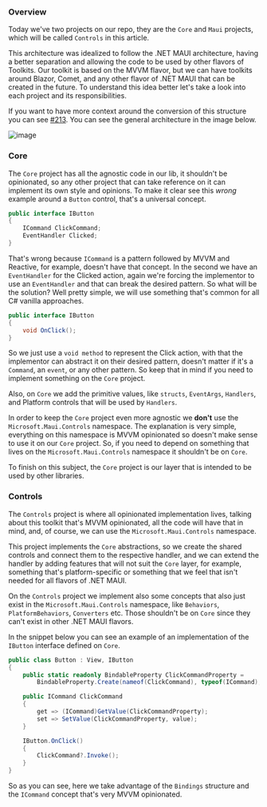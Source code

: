 ### Overview

Today we've two projects on our repo, they are the `Core` and `Maui` projects, which will be called `Controls` in this article.

This architecture was idealized to follow the .NET MAUI architecture, having a better separation and allowing the code to be used by other flavors of Toolkits. Our toolkit is based on the MVVM flavor, but we can have toolkits around Blazor, Comet, and any other flavor of .NET MAUI that can be created in the future. To understand this idea better let's take a look into each project and its responsibilities.

If you want to have more context around the conversion of this structure you can see [#213](https://github.com/CommunityToolkit/Maui/issues/213). You can see the general architecture in the image below.

![image](https://user-images.githubusercontent.com/20712372/223001050-b6b08c64-0aa4-4e9c-b675-58095b03a08a.png)


### Core

The `Core` project has all the agnostic code in our lib, it shouldn't be opinionated, so any other project that can take reference on it can implement its own style and opinions. To make it clear see this _wrong_ example around a  `Button` control, that's a universal concept.

```csharp
public interface IButton
{
	ICommand ClickCommand;
	EventHandler Clicked;
}
```

That's wrong because `ICommand` is a pattern followed by MVVM and Reactive, for example, doesn't have that concept. In the second we have an `EventHandler` for the Clicked action, again we're forcing the implementor to use an `EventHandler` and that can break the desired pattern. So what will be the solution? Well pretty simple, we will use something that's common for all C# vanilla approaches.

```csharp
public interface IButton
{
	void OnClick();
}
```

So we just use a `void method` to represent the Click action, with that the implementor can abstract it on their desired pattern, doesn't matter if it's a `Command`, an `event`, or any other pattern. So keep that in mind if you need to implement something on the `Core` project.

Also, on `Core` we add the primitive values, like `structs`, `EventArgs`, `Handlers`, and Platform controls that will be used by `Handlers`.

In order to keep the `Core` project even more agnostic we **don't** use the `Microsoft.Maui.Controls` namespace. The explanation is very simple, everything on this namespace is MVVM opinionated so doesn't make sense to use it on our `Core` project. So, if you need to depend on something that lives on the `Microsoft.Maui.Controls` namespace it shouldn't be on `Core`.

To finish on this subject, the `Core` project is our layer that is intended to be used by other libraries.

### Controls

The `Controls` project is where all opinionated implementation lives, talking about this toolkit that's MVVM opinionated, all the code will have that in mind, and, of course, we can use the `Microsoft.Maui.Controls` namespace.

This project implements the `Core` abstractions, so we create the shared controls and connect them to the respective handler, and we can extend the handler by adding features that will not suit the `Core` layer, for example, something that's platform-specific or something that we feel that isn't needed for all flavors of .NET MAUI.

On the `Controls` project we implement also some concepts that also just exist in the `Microsoft.Maui.Controls` namespace, like `Behaviors`, `PlatformBehaviors`, `Converters` etc. Those shouldn't be on `Core` since they can't exist in other .NET MAUI flavors.

In the snippet below you can see an example of an implementation of the `IButton` interface defined on `Core`.

```csharp
public class Button : View, IButton
{
	public static readonly BindableProperty ClickCommandProperty = 
		BindableProperty.Create(nameof(ClickCommand), typeof(ICommand), typeof(Button));

	public ICommand ClickCommand
	{
		get => (ICommand)GetValue(ClickCommandProperty);
		set => SetValue(ClickCommandProperty, value);
	}

	IButton.OnClick()
	{
		ClickCommand?.Invoke();
	}
}
```

So as you can see, here we take advantage of the `Bindings` structure and the `ICommand`  concept that's very MVVM opinionated.